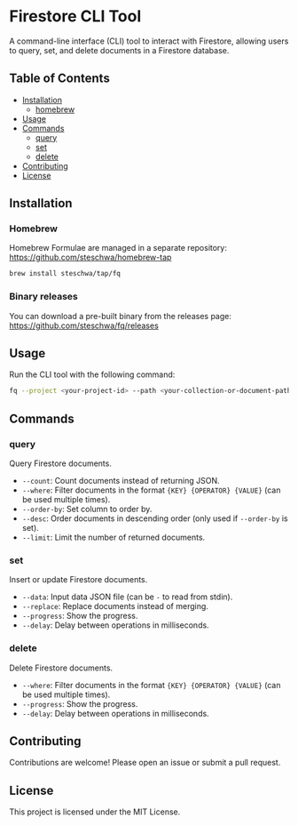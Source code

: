 # Firestore CLI Tool

A command-line interface (CLI) tool to interact with Firestore, allowing users to query, set, and delete documents in a Firestore database.

## Table of Contents

- [Installation](#installation)
    - [homebrew](#homebrew)
- [Usage](#usage)
- [Commands](#commands)
    - [query](#query)
    - [set](#set)
    - [delete](#delete)
- [Contributing](#contributing)
- [License](#license)

## Installation

### Homebrew

Homebrew Formulae are managed in a separate repository: https://github.com/steschwa/homebrew-tap

```bash
brew install steschwa/tap/fq
```

### Binary releases

You can download a pre-built binary from the releases page: https://github.com/steschwa/fq/releases

## Usage

Run the CLI tool with the following command:

```bash
fq --project <your-project-id> --path <your-collection-or-document-path> <subcommand>
```

## Commands

### query

Query Firestore documents.

- `--count`: Count documents instead of returning JSON.
- `--where`: Filter documents in the format `{KEY} {OPERATOR} {VALUE}` (can be used multiple times).
- `--order-by`: Set column to order by.
- `--desc`: Order documents in descending order (only used if `--order-by` is set).
- `--limit`: Limit the number of returned documents.

### set

Insert or update Firestore documents.

- `--data`: Input data JSON file (can be `-` to read from stdin).
- `--replace`: Replace documents instead of merging.
- `--progress`: Show the progress.
- `--delay`: Delay between operations in milliseconds.

### delete

Delete Firestore documents.

- `--where`: Filter documents in the format `{KEY} {OPERATOR} {VALUE}` (can be used multiple times).
- `--progress`: Show the progress.
- `--delay`: Delay between operations in milliseconds.

## Contributing

Contributions are welcome! Please open an issue or submit a pull request.

## License

This project is licensed under the MIT License.
